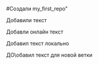 #Создали my_first_repo" 

Добавили текст

Добавли онлайн текст


Добавил текст локально

ДО\обавил текст для новой ветки
